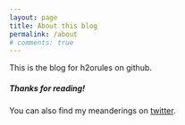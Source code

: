 ```yaml
---
layout: page
title: About this blog
permalink: /about
# comments: true
---
```


<div class="row justify-content-between">
<div class="col-md-8 pr-5">

<p>This is the blog for h2orules on github.</p>

<!--<p class="mb-5"><img class="shadow-lg" src="{{site.baseurl}}/assets/images/mediumish-jekyll-template.png" alt="jekyll template mediumish" /></p>-->

</div>

<div class="col-md-4">

<div class="sticky-top sticky-top-80">
<h5>Thanks for reading!</h5>

<p>You can also find my meanderings on <a href="https://twitter.com/h2orules">twitter</a>.</p>

</div>
</div>
</div>
